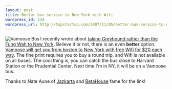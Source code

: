 ```yaml
--- 
layout: post
title: Better bus service to New York with Wifi
wordpress_id: 234
wordpress_url: http://topstartup.com/2007/11/05/better-bus-service-to-new-york-with-wifi/
---
```

<a href="http://www.vamoosebus.com/"><img src="http://img223.imageshack.us/img223/13/vamoosebusof4.png" alt="Vamoose Bus" align="left"/></a>I recently wrote about <a href="http://topstartup.com/2007/10/25/greyhound-matches-fung-wah-for-cheap-fares-to-new-york/">taking Greyhound rather than the Fung Wah to New York</a>. Believe it or not, there is an even <strong>better</strong> option.<!--more--> <a href="http://www.vamoosebus.com/">Vamoose will get you from boston to New York with free Wifi for $20 each way</a>. The fine print requires you to buy a round trip, and Wifi is not available on all buses. The cool thing is, you can catch the bus close to Harvard Station or the Prudential Center. Next time I'm in NY, it will be on a Vamoose bus.

Thanks to Nate Aune of <a href="http://jazkarta.com">Jazkarta</a> and <a href="http://betahouse.org">BetaHouse</a> fame for the link!
